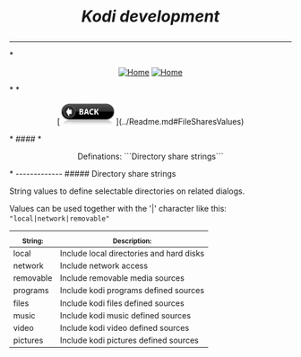 # *<p align="center">Kodi development</p>*
-------------
*<p align="center">
  [<img src="http://kodi.wiki/images/c/c9/Logo.png" alt="Home">](http://kodi.tv/)
  [<img src="http://kodi.wiki/images/5/52/Zappy.png" alt="Home" width="100" height="100">](http://kodi.tv/)
</p>*
*<p align="center">
  [<img src="help.BackButton.png" alt="Back" width="100" height="40">](../Readme.md#FileSharesValues)
</p>*
#### *<p align="center">Definations: ```Directory share strings```</p>*
-------------
##### Directory share strings

String values to define selectable directories on related dialogs.

Values can be used together with the '|' character like this: ```"local|network|removable"```

<table>
    <thead>
        <tr>
          <th><sub>String:</sub></th>
          <th><sub>Description:</sub></th>
        </tr>
    </thead>
    <tr>
        <td>local</td>
        <td>Include local directories and hard disks</td>
    </tr>
    <tr>
        <td>network</td>
        <td>Include network access</td>
    </tr>
    <tr>
        <td>removable</td>
        <td>Include removable media sources</td>
    </tr>
    <tr>
        <td>programs</td>
        <td>Include kodi programs defined sources</td>
    </tr>
    <tr>
        <td>files</td>
        <td>Include kodi files defined sources</td>
    </tr>
    <tr>
        <td>music</td>
        <td>Include kodi music defined sources</td>
    </tr>
    <tr>
        <td>video</td>
        <td>Include kodi video defined sources</td>
    </tr>
    <tr>
        <td>pictures</td>
        <td>Include kodi pictures defined sources</td>
    </tr>
</table>
